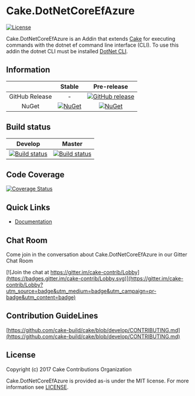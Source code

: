 # Cake.DotNetCoreEfAzure

[![License](http://img.shields.io/:license-mit-blue.svg)](http://cake-contrib.mit-license.org)

Cake.DotNetCoreEfAzure is an Addin that extends [Cake](http://cakebuild.net/) for executing commands with the dotnet ef command line interface (CLI). To use this addin the dotnet CLI must be installed [DotNet CLI](https://www.microsoft.com/net/core#windowscmd).

## Information

| |Stable|Pre-release|
|:--:|:--:|:--:|
|GitHub Release|-|[![GitHub release](https://img.shields.io/github/release/cake-contrib/Cake.DotNetCoreEfAzure.svg)](https://github.com/cake-contrib/Cake.DotNetCoreEfAzure/releases/latest)|
|NuGet|[![NuGet](https://img.shields.io/nuget/v/Cake.DotNetCoreEfAzure.svg)](https://www.nuget.org/packages/Cake.DotNetCoreEfAzure)|[![NuGet](https://img.shields.io/nuget/vpre/Cake.DotNetCoreEfAzure.svg)](https://www.nuget.org/packages/Cake.DotNetCoreEfAzure)|

## Build status

|Develop|Master|
|:--:|:--:|
|[![Build status](https://ci.appveyor.com/api/projects/status/fyk64dwsp69pis7i/branch/develop?svg=true)](https://ci.appveyor.com/project/cakecontrib/cake-dotnetcoreefazure/branch/develop)|[![Build status](https://ci.appveyor.com/api/projects/status/fyk64dwsp69pis7i/branch/master?svg=true)](https://ci.appveyor.com/project/cakecontrib/cake-dotnetcoreefazure/branch/master)|

## Code Coverage

[![Coverage Status](https://coveralls.io/repos/github/cake-contrib/Cake.DotNetCoreEfAzure/badge.svg?branch=develop)](https://coveralls.io/github/cake-contrib/Cake.DotNetCoreEfAzure?branch=develop)

## Quick Links

- [Documentation](https://cake-contrib.github.io/Cake.DotNetCoreEfAzure/)

## Chat Room

Come join in the conversation about Cake.DotNetCoreEfAzure in our Gitter Chat Room

[![Join the chat at https://gitter.im/cake-contrib/Lobby](https://badges.gitter.im/cake-contrib/Lobby.svg)](https://gitter.im/cake-contrib/Lobby?utm_source=badge&utm_medium=badge&utm_campaign=pr-badge&utm_content=badge)

## Contribution GuideLines

[https://github.com/cake-build/cake/blob/develop/CONTRIBUTING.md](https://github.com/cake-build/cake/blob/develop/CONTRIBUTING.md)

## License

Copyright (c) 2017 Cake Contributions Organization

Cake.DotNetCoreEfAzure is provided as-is under the MIT license. For more information see [LICENSE](https://github.com/cake-contrib/Cake.DotNetCoreEfAzure/blob/develop/LICENSE).
